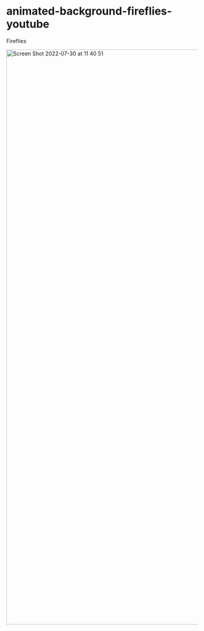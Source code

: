 # animated-background-fireflies-youtube

Fireflies

<img width="1512" alt="Screen Shot 2022-07-30 at 11 40 51" src="https://user-images.githubusercontent.com/97748602/181872677-5dc0dd22-c193-4453-b87b-20b255a0404e.png">

